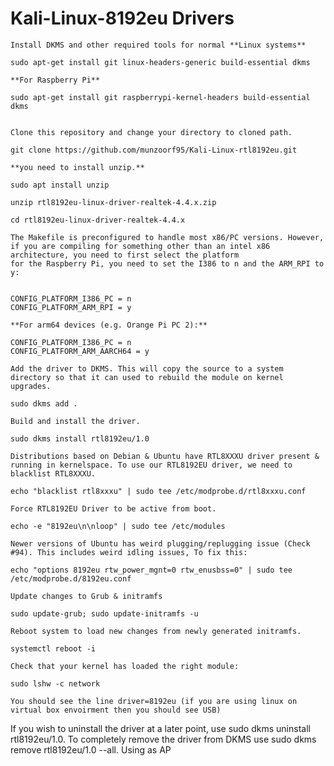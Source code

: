 # Kali-Linux-8192eu Drivers


    Install DKMS and other required tools for normal **Linux systems**

    sudo apt-get install git linux-headers-generic build-essential dkms
    
    **For Raspberry Pi**

    sudo apt-get install git raspberrypi-kernel-headers build-essential dkms


    Clone this repository and change your directory to cloned path.

    git clone https://github.com/munzoorf95/Kali-Linux-rtl8192eu.git

    **you need to install unzip.**
    
    sudo apt install unzip
    
    unzip rtl8192eu-linux-driver-realtek-4.4.x.zip

    cd rtl8192eu-linux-driver-realtek-4.4.x
  
    The Makefile is preconfigured to handle most x86/PC versions. However, if you are compiling for something other than an intel x86 architecture, you need to first select the platform 
    for the Raspberry Pi, you need to set the I386 to n and the ARM_RPI to y:

   
    CONFIG_PLATFORM_I386_PC = n
    CONFIG_PLATFORM_ARM_RPI = y

    **For arm64 devices (e.g. Orange Pi PC 2):**
   
    CONFIG_PLATFORM_I386_PC = n
    CONFIG_PLATFORM_ARM_AARCH64 = y

    Add the driver to DKMS. This will copy the source to a system directory so that it can used to rebuild the module on kernel upgrades.

    sudo dkms add .

    Build and install the driver.

    sudo dkms install rtl8192eu/1.0

    Distributions based on Debian & Ubuntu have RTL8XXXU driver present & running in kernelspace. To use our RTL8192EU driver, we need to blacklist RTL8XXXU.

    echo "blacklist rtl8xxxu" | sudo tee /etc/modprobe.d/rtl8xxxu.conf

    Force RTL8192EU Driver to be active from boot.

    echo -e "8192eu\n\nloop" | sudo tee /etc/modules

    Newer versions of Ubuntu has weird plugging/replugging issue (Check #94). This includes weird idling issues, To fix this:

    echo "options 8192eu rtw_power_mgnt=0 rtw_enusbss=0" | sudo tee /etc/modprobe.d/8192eu.conf

    Update changes to Grub & initramfs

    sudo update-grub; sudo update-initramfs -u

    Reboot system to load new changes from newly generated initramfs.

    systemctl reboot -i

    Check that your kernel has loaded the right module:

    sudo lshw -c network
    
    You should see the line driver=8192eu (if you are using linux on virtual box envoirment then you should see USB)



If you wish to uninstall the driver at a later point, use sudo dkms uninstall rtl8192eu/1.0. To completely remove the driver from DKMS use sudo dkms remove rtl8192eu/1.0 --all.
Using as AP

